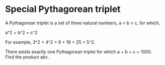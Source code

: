 # Special Pythagorean triplet

A Pythagorean triplet is a set of three natural numbers, a < b < c, for which,

a^2 + b^2 = c^2

For example, 3^2 + 4^2 = 9 + 16 = 25 = 5^2.

There exists exactly one Pythagorean triplet for which a + b + c = 1000.
Find the product abc.
